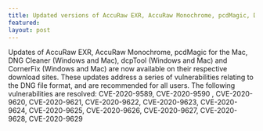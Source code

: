 ```yaml
---
title: Updated versions of AccuRaw EXR, AccuRaw Monochrome, pcdMagic, DNG Cleaner and dcpTool now available
featured:
layout: post
---
```


Updates of AccuRaw EXR, AccuRaw Monochrome, pcdMagic for the Mac, DNG Cleaner (Windows and Mac), dcpTool (Windows and Mac) and CornerFix (Windows and Mac) are now available on their respective download sites. These updates address a series of vulnerabilities relating to the DNG file format, and are recommended for all users. The following vulnerabilities are resolved: CVE-2020-9589, CVE-2020-9590 , CVE-2020-9620, CVE-2020-9621, CVE-2020-9622, CVE-2020-9623, CVE-2020-9624, CVE-2020-9625, CVE-2020-9626, CVE-2020-9627, CVE-2020-9628, CVE-2020-9629 
